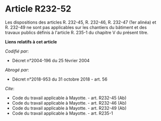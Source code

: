 # Article R232-52

Les dispositions des articles R. 232-45, R. 232-46, R. 232-47 (1er alinéa) et R. 232-49 ne sont pas applicables sur les
chantiers du bâtiment et des travaux publics définis à l'article R. 235-1 du chapitre V du présent titre.

**Liens relatifs à cet article**

_Codifié par_:

  - Décret n°2004-196 du 25 février 2004

_Abrogé par_:

  - Décret n°2018-953 du 31 octobre 2018 - art. 56

_Cite_:

  - Code du travail applicable à Mayotte. - art. R232-45 (Ab)
  - Code du travail applicable à Mayotte. - art. R232-46 (Ab)
  - Code du travail applicable à Mayotte. - art. R232-49 (Ab)
  - Code du travail applicable à Mayotte. - art. R235-1
